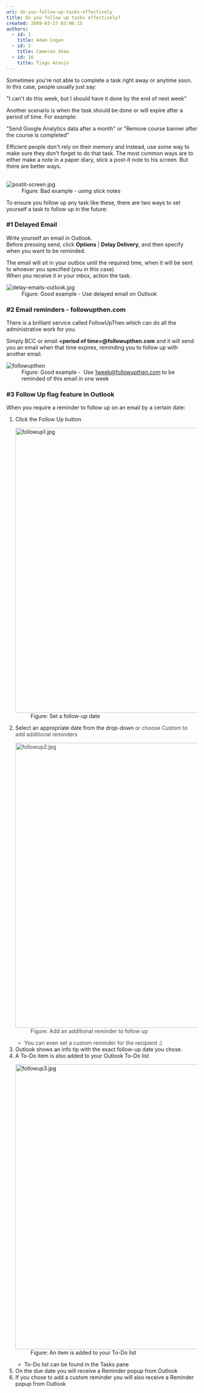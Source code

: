 ```yaml
---
uri: do-you-follow-up-tasks-effectively
title: Do you follow up tasks effectively?
created: 2009-03-27 03:06:15
authors:
  - id: 1
    title: Adam Cogan
  - id: 2
    title: Cameron Shaw
  - id: 16
    title: Tiago Araujo
---
```





<span class='intro'> <p>Sometimes you're not&#160;able to complete a task right away or anytime soon. In this case, people usually just say&#58;<br></p><p class="ssw15-rteElement-GreyBox">&quot;I can't do this&#160;week, but I should have it done by the end of next week&quot;<br></p><p>Another scenario is when the task should be done or will expire after a period of time. For example&#58;&#160;</p><p class="ssw15-rteElement-GreyBox">&quot;Send Google Analytics data after a month&quot; or &quot;Remove course banner after the course is completed&quot;<br></p><p>Efficient people don't rely on their memory and instead,&#160;use some way to make sure they don't forget to do that task.&#160;The most common ways are to either make a note in a paper diary, stick a post-it note to his screen. But there are better ways.​<br><br></p>
 </span>

<dl class="badImage"><dt> <img src="/PublishingImages/postit-screen.jpg" alt="postit-screen.jpg" /> </dt><dd>Figure&#58; Bad example - using stick notes</dd></dl><p>To ensure you follow up any task like these, there are two ways to set yourself a task to follow up in the future&#58;</p><h3 class="ssw15-rteElement-H3">#1 Delayed Email <br></h3><p>Write yourself an email in Outlook. <br>Before pressing send, click <b>Options</b> | <b>Delay Delivery</b>, and then specify when you want to be reminded.</p><p>The email will sit in your outbox until the required time, when it will be sent to whoever you specified (you in this case)<br>When you receive it in your inbox, action the task.<br></p><dl class="goodImage"><dt> <img src="/PublishingImages/delay-emails-outlook.jpg" alt="delay-emails-outlook.jpg" /> </dt><dd>Figure&#58; Good example -&#160;Use delayed email on Outlook <br></dd></dl><h3 class="ssw15-rteElement-H3">#2 Email reminders - followupthen.com <br></h3><p>There is a brilliant service called FollowUpThen&#160;which can do all the administrative work for you.</p><p>​Simply BCC or email <b>&lt;period of time&gt;@followupthen.com</b> and it will send you an email when that time expires, reminding you to follow up with another email. <br></p><dl class="goodImage"><dt> <img src="/PublishingImages/FollowUpThen.jpg" alt="followupthen" /> </dt><dd>Figure&#58; Good example -&#160; Use <a href="mailto&#58;1week@followupthen.com">1week@followupthen.com</a>&#160;to be reminded of this email in one week<br></dd></dl><h3>#3 ​Follow Up flag feature&#160;in Outlook</h3><p class="ssw15-rteElement-P">When you require a reminder to follow up on an email by a certain date&#58;</p><p></p><ol><li>Click the Follow Up button <dl class="image"><dt><img src="/PublishingImages/followup1.jpg" alt="followup1.jpg" style="width&#58;750px;" /></dt><dd>Figure&#58; Set a follow-up date</dd></dl></li><li>Select an appropriate date from the drop-down<span style="color&#58;#444444;"> or choose Custom to add additional reminders <dl class="image"><dt><img src="/PublishingImages/followup2.jpg" alt="followup2.jpg" style="width&#58;750px;" /></dt><dd>Figure&#58; Add an additional reminder to follow up</dd></dl>
         <ul><li>You can even set a custom reminder for the recipient &#58;)<br></li></ul></span></li><li>Outlook shows an info tip with the exact follow-up date you chose.<br></li><li>A To-Do item is also added to your Outlook To-Do list <dl class="image"><dt><img src="/PublishingImages/followup3.jpg" alt="followup3.jpg" style="width&#58;750px;" /></dt><dd>Figure&#58; An item is added to your To-Do list <br></dd></dl><ul><li>To-Do list can be found in the Tasks pane</li></ul></li><li>On the due date you will receive a Reminder popup from Outlook</li><li>If you chose to add a custom reminder you will also receive a Reminder popup from Outlook<br></li></ol>


